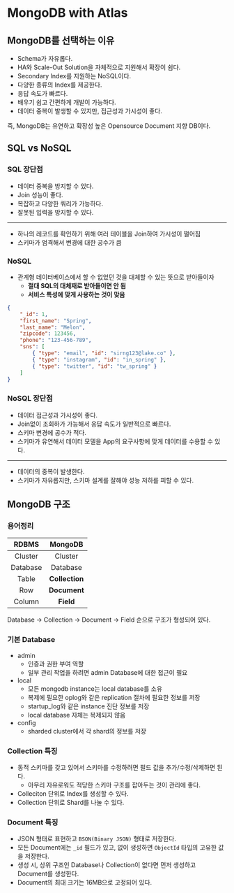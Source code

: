# MongoDB with Atlas
## MongoDB를 선택하는 이유
- Schema가 자유롭다.
- HA와 Scale-Out Solution을 자체적으로 지원해서 확장이 쉽다.
- Secondary Index를 지원하는 NoSQL이다.
- 다양한 종류의 Index를 제공한다.
- 응답 속도가 빠르다.
- 배우기 쉽고 간편하게 개발이 가능하다.
- 데이터 중복이 발생할 수 있지만, 접근성과 가시성이 좋다.

즉, MongoDB는 유연하고 확장성 높은 Opensource Document 지향 DB이다.

## SQL vs NoSQL
### SQL 장단점
- 데이터 중복을 방지할 수 있다.
- Join 성능이 좋다.
- 복잡하고 다양한 쿼리가 가능하다.
- 잘못된 입력을 방지할 수 있다.
---
- 하나의 레코드를 확인하기 위해 여러 테이블을 Join하여 가시성이 떨어짐
- 스키마가 엄격해서 변경에 대한 공수가 큼

### NoSQL
- 관계형 데이터베이스에서 할 수 없었던 것을 대체할 수 있는 뜻으로 받아들이자
    - **절대 SQL의 대체재로 받아들이면 안 됨**
    - **서비스 특성에 맞게 사용하는 것이 맞음**
```json
{
    "_id": 1,
    "first_name": "Spring",
    "last_name": "Melon",
    "zipcode": 123456,
    "phone": "123-456-789",
    "sns": [
        { "type": "email", "id": "sirng123@lake.co" },
        { "type": "instagram", "id": "in_spring" },
        { "type": "twitter", "id": "tw_spring" }
    ]
}
```
### NoSQL 장단점
- 데이터 접근성과 가시성이 좋다.
- Join없이 조회하가 가능해서 응답 속도가 일반적으로 빠르다.
- 스키마 변경에 공수가 적다.
- 스키마가 유연해서 데이터 모델을 App의 요구사항에 맞게 데이터를 수용할 수 있다.
---
- 데이터의 중복이 발생한다.
- 스키마가 자유롭지만, 스키마 설계를 잘해야 성능 저하를 피할 수 있다.

## MongoDB 구조
### 용어정리
| RDBMS  | MongoDB |
|:-----:|:----:|
| Cluster  |  Cluster   |
| Database |  Database   |
| Table |  **Collection**   |
| Row | **Document** |
| Column | **Field** | 

Database &rarr; Collection &rarr; Document &rarr; Field 순으로 구조가 형성되어 있다.
### 기본 Database
- admin
    - 인증과 권한 부여 역할
    - 일부 관리 작업을 하려면 admin Database에 대한 접근이 필요
- local
    - 모든 mongodb instance는 local database를 소유
    - 복제에 필요한 oplog와 같은 replication 절차에 필요한 정보를 저장
    - startup_log와 같은 instance 진단 정보를 저장
    - local database 자체는 복제되지 않음
- config
    - sharded cluster에서 각 shard의 정보를 저장

### Collection 특징
- 동적 스키마를 갖고 있어서 스키마를 수정하려면 필드 값을 추가/수정/삭제하면 된다.
    - 아무리 자유로워도 적당한 스키마 구조를 잡아두는 것이 관리에 좋다.
- Colleciton 단위로 Index를 생성할 수 있다.
- Collection 단위로 Shard를 나눌 수 있다.
### Document 특징
- JSON 형태로 표현하고 `BSON(Binary JSON)` 형태로 저장한다.
- 모든 Document에는 `_id` 필드가 있고, 없이 생성하면 `ObjectId` 타입의 고유한 값을 저장한다.
- 생성 시, 상위 구조인 Database나 Collection이 없다면 먼저 생성하고 Document를 생성한다.
- Document의 최대 크기는 16MB으로 고정되어 있다.